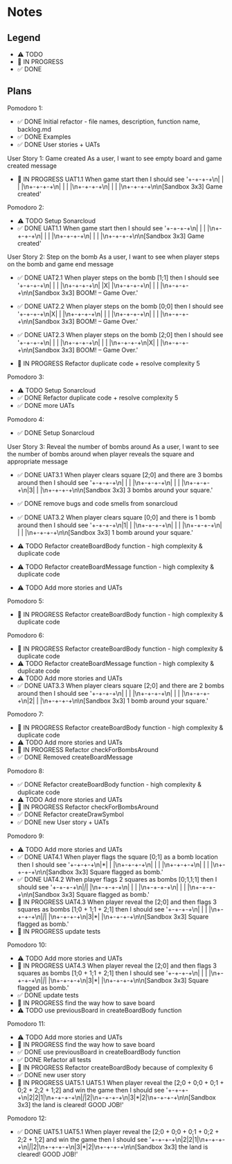 # Notes

## Legend

- ⚠ TODO
- 🚧 IN PROGRESS
- ✅ DONE

## Plans

Pomodoro 1:

- ✅ DONE Initial refactor - file names, description, function name, backlog.md
- ✅ DONE Examples
- ✅ DONE User stories + UATs

User Story 1: Game created
As a user, I want to see empty board and game created message

- 🚧 IN PROGRESS UAT1.1 When game start then I should see '+-+-+-+\n| | | |\n+-+-+-+\n| | | |\n+-+-+-+\n| | | |\n+-+-+-+\n\n[Sandbox 3x3] Game created'

Pomodoro 2:

- ⚠ TODO Setup Sonarcloud
- ✅ DONE UAT1.1 When game start then I should see '+-+-+-+\n| | | |\n+-+-+-+\n| | | |\n+-+-+-+\n| | | |\n+-+-+-+\n\n[Sandbox 3x3] Game created'

User Story 2: Step on the bomb
As a user, I want to see when player steps on the bomb and game end message

- ✅ DONE UAT2.1 When player steps on the bomb [1;1] then I should see '+-+-+-+\n| | | |\n+-+-+-+\n| |X| |\n+-+-+-+\n| | | |\n+-+-+-+\n\n[Sandbox 3x3] BOOM! – Game Over.'

- ✅ DONE UAT2.2 When player steps on the bomb [0;0] then I should see '+-+-+-+\n|X| | |\n+-+-+-+\n| | | |\n+-+-+-+\n| | | |\n+-+-+-+\n\n[Sandbox 3x3] BOOM! – Game Over.'

- ✅ DONE UAT2.3 When player steps on the bomb [2;0] then I should see '+-+-+-+\n| | | |\n+-+-+-+\n| | | |\n+-+-+-+\n|X| | |\n+-+-+-+\n\n[Sandbox 3x3] BOOM! – Game Over.'

- 🚧 IN PROGRESS Refactor duplicate code + resolve complexity 5

Pomodoro 3:

- ⚠ TODO Setup Sonarcloud
- ✅ DONE Refactor duplicate code + resolve complexity 5
- ✅ DONE more UATs

Pomodoro 4:

- ✅ DONE Setup Sonarcloud

User Story 3: Reveal the number of bombs around
As a user, I want to see the number of bombs around when player reveals the square and appropriate message

- ✅ DONE UAT3.1 When player clears square [2;0] and there are 3 bombs around then I should see '+-+-+-+\n| | | |\n+-+-+-+\n| | | |\n+-+-+-+\n|3| | |\n+-+-+-+\n\n[Sandbox 3x3] 3 bombs around your square.'
- ✅ DONE remove bugs and code smells from sonarcloud

- ✅ DONE UAT3.2 When player clears square [0;0] and there is 1 bomb around then I should see '+-+-+-+\n|1| | |\n+-+-+-+\n| | | |\n+-+-+-+\n| | | |\n+-+-+-+\n\n[Sandbox 3x3] 1 bomb around your square.'

- ⚠ TODO Refactor createBoardBody function - high complexity & duplicate code
- ⚠ TODO Refactor createBoardMessage function - high complexity & duplicate code
- ⚠ TODO Add more stories and UATs

Pomodoro 5:

- 🚧 IN PROGRESS Refactor createBoardBody function - high complexity & duplicate code

Pomodoro 6:

- 🚧 IN PROGRESS Refactor createBoardBody function - high complexity & duplicate code
- ⚠ TODO Refactor createBoardMessage function - high complexity & duplicate code
- ⚠ TODO Add more stories and UATs
- ✅ DONE UAT3.3 When player clears square [2;0] and there are 2 bombs around then I should see '+-+-+-+\n| | | |\n+-+-+-+\n| | | |\n+-+-+-+\n|2| | |\n+-+-+-+\n\n[Sandbox 3x3] 1 bomb around your square.'

Pomodoro 7:

- 🚧 IN PROGRESS Refactor createBoardBody function - high complexity & duplicate code
- ⚠ TODO Add more stories and UATs
- 🚧 IN PROGRESS Refactor checkForBombsAround
- ✅ DONE Removed createBoardMessage

Pomodoro 8:

- ✅ DONE Refactor createBoardBody function - high complexity & duplicate code
- ⚠ TODO Add more stories and UATs
- 🚧 IN PROGRESS Refactor checkForBombsAround
- ✅ DONE Refactor createDrawSymbol
- ✅ DONE new User story + UATs

Pomodoro 9:

- ⚠ TODO Add more stories and UATs
- ✅ DONE UAT4.1 When player flags the square [0;1] as a bomb location then I should see '+-+-+-+\n|\*| | |\n+-+-+-+\n| | | |\n+-+-+-+\n| | | |\n+-+-+-+\n\n[Sandbox 3x3] Square flagged as bomb.'
- ✅ DONE UAT4.2 When player flags 2 squares as bombs [0;1,1;1] then I should see '+-+-+-+\n|_|_| |\n+-+-+-+\n| | | |\n+-+-+-+\n| | | |\n+-+-+-+\n\n[Sandbox 3x3] Square flagged as bomb.'
- 🚧 IN PROGRESS UAT4.3 When player reveal the [2;0] and then flags 3 squares as bombs [1;0 + 1;1 + 2;1] then I should see '+-+-+-+\n| | | |\n+-+-+-+\n|_|_| |\n+-+-+-+\n|3|\*| |\n+-+-+-+\n\n[Sandbox 3x3] Square flagged as bomb.'
- 🚧 IN PROGRESS update tests

Pomodoro 10:

- ⚠ TODO Add more stories and UATs
- 🚧 IN PROGRESS UAT4.3 When player reveal the [2;0] and then flags 3 squares as bombs [1;0 + 1;1 + 2;1] then I should see '+-+-+-+\n| | | |\n+-+-+-+\n|_|_| |\n+-+-+-+\n|3|\*| |\n+-+-+-+\n\n[Sandbox 3x3] Square flagged as bomb.'
- ✅ DONE update tests
- 🚧 IN PROGRESS find the way how to save board
- ⚠ TODO use previousBoard in createBoardBody function

Pomodoro 11:

- ⚠ TODO Add more stories and UATs
- 🚧 IN PROGRESS find the way how to save board
- ✅ DONE use previousBoard in createBoardBody function
- ✅ DONE Refactor all tests
- 🚧 IN PROGRESS Refactor createBoardBody because of complexity 6
- ✅ DONE new user story
- 🚧 IN PROGRESS UAT5.1 UAT5.1 When player reveal the [2;0 + 0;0 + 0;1 + 0;2 + 2;2 + 1;2] and win the game then I should see '+-+-+-+\n|2|2|1|\n+-+-+-+\n|_|_|2|\n+-+-+-+\n|3|\*|2|\n+-+-+-+\n\n[Sandbox 3x3] the land is cleared! GOOD JOB!'

Pomodoro 12:

- ✅ DONE UAT5.1 UAT5.1 When player reveal the [2;0 + 0;0 + 0;1 + 0;2 + 2;2 + 1;2] and win the game then I should see '+-+-+-+\n|2|2|1|\n+-+-+-+\n|_|_|2|\n+-+-+-+\n|3|\*|2|\n+-+-+-+\n\n[Sandbox 3x3] the land is cleared! GOOD JOB!'
